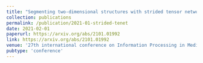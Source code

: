 ```yaml
---
title: "Segmenting two-dimensional structures with strided tensor networks"
collection: publications
permalink: /publication/2021-01-strided-tenet
date: 2021-02-01
paperurl: https://arxiv.org/abs/2101.01992
link: https://arxiv.org/abs/2101.01992
venue: '27th international conference on Information Processing in Medical Imaging (IPMI)'
pubtype: 'conference'
---
```

